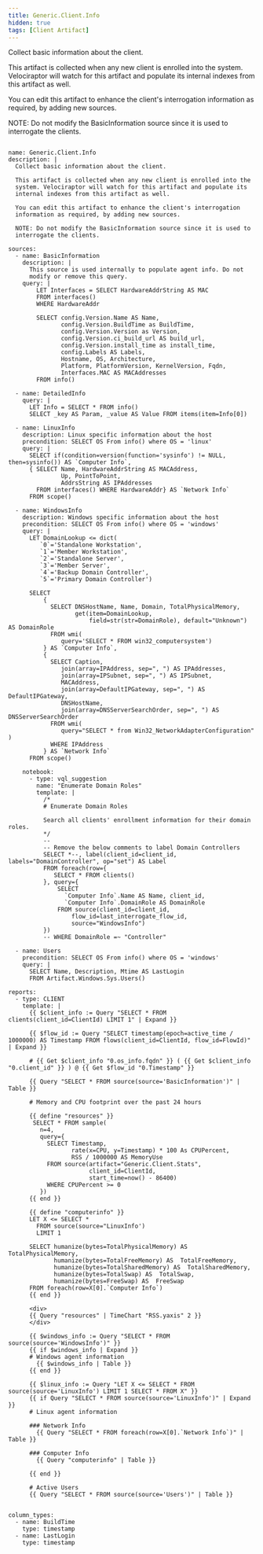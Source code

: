 ```yaml
---
title: Generic.Client.Info
hidden: true
tags: [Client Artifact]
---
```


Collect basic information about the client.

This artifact is collected when any new client is enrolled into the
system. Velociraptor will watch for this artifact and populate its
internal indexes from this artifact as well.

You can edit this artifact to enhance the client's interrogation
information as required, by adding new sources.

NOTE: Do not modify the BasicInformation source since it is used to
interrogate the clients.


<pre><code class="language-yaml">
name: Generic.Client.Info
description: |
  Collect basic information about the client.

  This artifact is collected when any new client is enrolled into the
  system. Velociraptor will watch for this artifact and populate its
  internal indexes from this artifact as well.

  You can edit this artifact to enhance the client's interrogation
  information as required, by adding new sources.

  NOTE: Do not modify the BasicInformation source since it is used to
  interrogate the clients.

sources:
  - name: BasicInformation
    description: |
      This source is used internally to populate agent info. Do not
      modify or remove this query.
    query: |
        LET Interfaces = SELECT HardwareAddrString AS MAC
        FROM interfaces()
        WHERE HardwareAddr

        SELECT config.Version.Name AS Name,
               config.Version.BuildTime as BuildTime,
               config.Version.Version as Version,
               config.Version.ci_build_url AS build_url,
               config.Version.install_time as install_time,
               config.Labels AS Labels,
               Hostname, OS, Architecture,
               Platform, PlatformVersion, KernelVersion, Fqdn,
               Interfaces.MAC AS MACAddresses
        FROM info()

  - name: DetailedInfo
    query: |
      LET Info = SELECT * FROM info()
      SELECT _key AS Param, _value AS Value FROM items(item=Info[0])

  - name: LinuxInfo
    description: Linux specific information about the host
    precondition: SELECT OS From info() where OS = 'linux'
    query: |
      SELECT if(condition=version(function='sysinfo') != NULL, then=sysinfo()) AS `Computer Info`,
      { SELECT Name, HardwareAddrString AS MACAddress,
               Up, PointToPoint,
               AddrsString AS IPAddresses
        FROM interfaces() WHERE HardwareAddr} AS `Network Info`
      FROM scope()

  - name: WindowsInfo
    description: Windows specific information about the host
    precondition: SELECT OS From info() where OS = 'windows'
    query: |
      LET DomainLookup &lt;= dict(
         `0`='Standalone Workstation',
         `1`='Member Workstation',
         `2`='Standalone Server',
         `3`='Member Server',
         `4`='Backup Domain Controller',
         `5`='Primary Domain Controller')

      SELECT
          {
            SELECT DNSHostName, Name, Domain, TotalPhysicalMemory,
                   get(item=DomainLookup,
                       field=str(str=DomainRole), default="Unknown") AS DomainRole
            FROM wmi(
               query='SELECT * FROM win32_computersystem')
          } AS `Computer Info`,
          {
            SELECT Caption,
               join(array=IPAddress, sep=", ") AS IPAddresses,
               join(array=IPSubnet, sep=", ") AS IPSubnet,
               MACAddress,
               join(array=DefaultIPGateway, sep=", ") AS DefaultIPGateway,
               DNSHostName,
               join(array=DNSServerSearchOrder, sep=", ") AS DNSServerSearchOrder
            FROM wmi(
               query="SELECT * from Win32_NetworkAdapterConfiguration" )
            WHERE IPAddress
          } AS `Network Info`
      FROM scope()

    notebook:
      - type: vql_suggestion
        name: "Enumerate Domain Roles"
        template: |
          /*
          # Enumerate Domain Roles

          Search all clients' enrollment information for their domain roles.
          */
          --
          -- Remove the below comments to label Domain Controllers
          SELECT *--, label(client_id=client_id, labels="DomainController", op="set") AS Label
          FROM foreach(row={
             SELECT * FROM clients()
          }, query={
              SELECT
                `Computer Info`.Name AS Name, client_id,
                `Computer Info`.DomainRole AS DomainRole
              FROM source(client_id=client_id,
                  flow_id=last_interrogate_flow_id,
                  source="WindowsInfo")
          })
          -- WHERE DomainRole =~ "Controller"

  - name: Users
    precondition: SELECT OS From info() where OS = 'windows'
    query: |
      SELECT Name, Description, Mtime AS LastLogin
      FROM Artifact.Windows.Sys.Users()

reports:
  - type: CLIENT
    template: |
      {{ $client_info := Query "SELECT * FROM clients(client_id=ClientId) LIMIT 1" | Expand }}

      {{ $flow_id := Query "SELECT timestamp(epoch=active_time / 1000000) AS Timestamp FROM flows(client_id=ClientId, flow_id=FlowId)" | Expand }}

      # {{ Get $client_info "0.os_info.fqdn" }} ( {{ Get $client_info "0.client_id" }} ) @ {{ Get $flow_id "0.Timestamp" }}

      {{ Query "SELECT * FROM source(source='BasicInformation')" | Table }}

      # Memory and CPU footprint over the past 24 hours

      {{ define "resources" }}
       SELECT * FROM sample(
         n=4,
         query={
           SELECT Timestamp,
                  rate(x=CPU, y=Timestamp) * 100 As CPUPercent,
                  RSS / 1000000 AS MemoryUse
           FROM source(artifact="Generic.Client.Stats",
                       client_id=ClientId,
                       start_time=now() - 86400)
           WHERE CPUPercent &gt;= 0
         })
      {{ end }}

      {{ define "computerinfo" }}
      LET X &lt;= SELECT *
        FROM source(source="LinuxInfo')
        LIMIT 1

      SELECT humanize(bytes=TotalPhysicalMemory) AS  TotalPhysicalMemory,
             humanize(bytes=TotalFreeMemory) AS  TotalFreeMemory,
             humanize(bytes=TotalSharedMemory) AS  TotalSharedMemory,
             humanize(bytes=TotalSwap) AS  TotalSwap,
             humanize(bytes=FreeSwap) AS  FreeSwap
      FROM foreach(row=X[0].`Computer Info`)
      {{ end }}

      &lt;div&gt;
      {{ Query "resources" | TimeChart "RSS.yaxis" 2 }}
      &lt;/div&gt;

      {{ $windows_info := Query "SELECT * FROM source(source='WindowsInfo')" }}
      {{ if $windows_info | Expand }}
      # Windows agent information
        {{ $windows_info | Table }}
      {{ end }}

      {{ $linux_info := Query "LET X &lt;= SELECT * FROM source(source='LinuxInfo') LIMIT 1 SELECT * FROM X" }}
      {{ if Query "SELECT * FROM source(source='LinuxInfo')" | Expand }}
      # Linux agent information

      ### Network Info
        {{ Query "SELECT * FROM foreach(row=X[0].`Network Info`)" | Table }}

      ### Computer Info
        {{ Query "computerinfo" | Table }}

      {{ end }}

      # Active Users
      {{ Query "SELECT * FROM source(source='Users')" | Table }}


column_types:
  - name: BuildTime
    type: timestamp
  - name: LastLogin
    type: timestamp

</code></pre>

